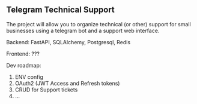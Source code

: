## Telegram Technical Support

The project will allow you to organize technical (or other) 
support for small businesses using a telegram bot and a support 
web interface.

Backend: FastAPI, SQLAlchemy, Postgresql, Redis

Frontend: ???

Dev roadmap:
1. ENV config
2. OAuth2 (JWT Access and Refresh tokens)
3. CRUD for Support tickets
4. ...
